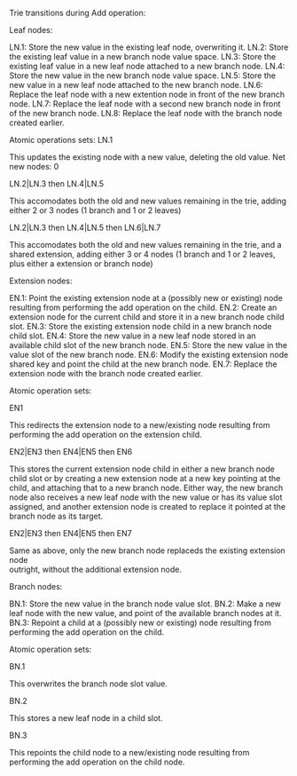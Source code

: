 
Trie transitions during Add operation:

Leaf nodes:

LN.1: Store the new value in the existing leaf node, overwriting it.
LN.2: Store the existing leaf value in a new branch node value space.
LN.3: Store the existing leaf value in a new leaf node attached to a new branch node.
LN.4: Store the new value in the new branch node value space.
LN.5: Store the new value in a new leaf node attached to the new branch node.
LN.6: Replace the leaf node with a new extention node in front of the new branch node.
LN.7: Replace the leaf node with a second new branch node in front of the new branch node.
LN.8: Replace the leaf node with the branch node created earlier.

Atomic operations sets:
  LN.1

  This updates the existing node with a new value, deleting the old value.
  Net new nodes: 0
    
  LN.2|LN.3 then LN.4|LN.5 

  This accomodates both the old and new values remaining in the trie,
  adding either 2 or 3 nodes (1 branch and 1 or 2 leaves)

  LN.2|LN.3 then LN.4|LN.5 then LN.6|LN.7

  This accomodates both the old and new values remaining in the trie,
  and a shared extension, adding either 3 or 4 nodes (1 branch and 1
  or 2 leaves, plus either a extension or branch node)

Extension nodes:

EN.1: Point the existing extension node at a (possibly new or existing) node resulting
      from performing the add operation on the child.
EN.2: Create an extension node for the current child and store it in a new branch node child slot.
EN.3: Store the existing extension node child in a new branch node child slot.
EN.4: Store the new value in a new leaf node stored in an available child slot of the new branch node.
EN.5: Store the new value in the value slot of the new branch node.
EN.6: Modify the existing extension node shared key and point the child at the new branch node.
EN.7: Replace the extension node with the branch node created earlier.

Atomic operation sets:

  EN1

  This redirects the extension node to a new/existing node resulting from performing the 
  add operation on the extension child.

  EN2|EN3 then EN4|EN5 then EN6

  This stores the current extension node child in either a new branch node child
  slot or by creating a new extension node at a new key pointing at the child, and
  attaching that to a new branch node.  Either way, the new branch node also receives a new
  leaf node with the new value or has its value slot assigned, and another extension 
  node is created to replace it pointed at the branch node as its target.

  EN2|EN3 then EN4|EN5 then EN7

  Same as above, only the new branch node replaceds the existing extension node  
  outright, without the additional extension node.

Branch nodes:

BN.1: Store the new value in the branch node value slot.
BN.2: Make a new leaf node with the new value, and point of the available branch nodes at it.
BN.3: Repoint a child at a (possibly new or existing) node resulting from performing
      the add operation on the child.

Atomic operation sets:

  BN.1

  This overwrites the branch node slot value.

  BN.2

  This stores a new leaf node in a child slot.

  BN.3

  This repoints the child node to a new/existing node resulting from performing
  the add operation on the child node.
